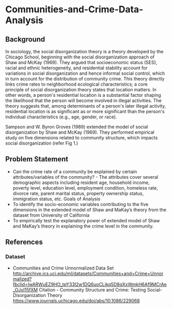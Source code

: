 # Communities-and-Crime-Data-Analysis

## Background
In sociology, the social disorganization theory is a theory developed by the Chicago School, beginning with the social disorganization approach of Shaw and McKay (1969). They argued that socioeconomic status (SES), racial and ethnic heterogeneity, and residential stability account for variations in social disorganization and hence informal social control, which in turn account for the distribution of community crime. This theory directly links crime rates to neighborhood ecological characteristics; a core principle of social disorganization theory states that location matters. In other words, a person's residential location is a substantial factor shaping the likelihood that the person will become involved in illegal activities. The theory suggests that, among determinants of a person's later illegal activity, residential location is as significant as or more significant than the person's individual characteristics (e.g., age, gender, or race).

Sampson and W. Byron Groves (1989) extended the model of social disorganization by Shaw and McKay (1969). They performed empirical study on five dimensions related to community structure, which impacts social disorganization (refer Fig 1.)

## Problem Statement
- Can the crime rate of a community be explained by certain attributes/variables of the community? - The attributes cover several demographic aspects including resident age, household income, poverty level, education level, employment condition, homeless rate, divorce rate, parent marital status, property ownership status, immigration status, etc. Goals of Analysis
- To identify the socio-economic variables contributing to the five dimensions in the extended model of Shaw and MaKay’s theory from the dataset from University of California
- To empirically test the explanatory power of extended model of Shaw and MaKay’s theory in explaining the crime level in the community.

## References
### Dataset
- Communities and Crime Unnormalized Data Set
http://archive.ics.uci.edu/ml/datasets/Communities+and+Crime+Unnormalized?fbclid=IwARWuEZ9HO_tpY33I2w1DQ6uoCLikq5D8qXxWmkH6Af9MCrAe_OJxI15fXM
Citation - Community Structure and Crime: Testing Social-Disorganization Theory
https://www.journals.uchicago.edu/doi/abs/10.1086/229068
